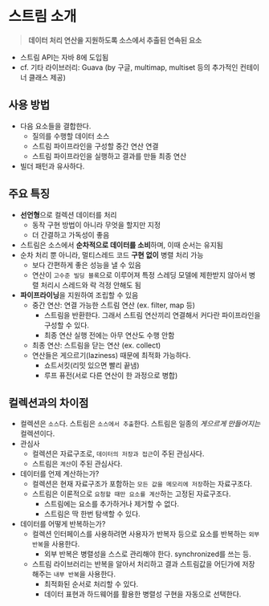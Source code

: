 # 스트림 소개
> **데이터 처리 연산을 지원하도록 소스에서 추출된 연속된 요소**
- 스트림 API는 자바 8에 도입됨
- cf. 기타 라이브러리: Guava (by 구글, multimap, multiset 등의 추가적인 컨테이너 클래스 제공)

## 사용 방법
- 다음 요소들을 결합한다.
    * 질의를 수행할 데이터 소스
    * 스트림 파이프라인을 구성할 중간 연산 연결
    * 스트림 파이프라인을 실행하고 결과를 만들 최종 연산
- 빌더 패턴과 유사하다.

## 주요 특징
- **선언형**으로 컬렉션 데이터를 처리
    * 동작 구현 방법이 아니라 무엇을 할지만 지정
    * 더 간결하고 가독성이 좋음
- 스트림은 소스에서 **순차적으로 데이터를 소비**하며, 이때 순서는 유지됨
- 순차 처리 뿐 아니라, 멀티스레드 코드 **구현 없이** 병렬 처리 가능
    * 보다 간편하게 좋은 성능을 낼 수 있음
    * 연산이 `고수준 빌딩 블록`으로 이루어져 특정 스레딩 모델에 제한받지 않아서 병렬 처리시 스레드와 락 걱정 안해도 됨
- **파이프라이닝**을 지원하여 조립할 수 있음
    * 중간 연산: 연결 가능한 스트림 연산 (ex. filter, map 등)
        + 스트림을 반환한다. 그래서 스트림 연산끼리 연결해서 커다란 파이프라인을 구성할 수 있다.
        + 최종 연산 실행 전에는 아무 연산도 수행 안함
    * 최종 연산: 스트림을 닫는 연산 (ex. collect)
    * 연산들은 게으르기(laziness) 때문에 최적화 가능하다.
        + 쇼트서킷(리밋 있으면 빨리 끝냄)
        + 루프 퓨전(서로 다른 연산이 한 과정으로 병합)

## 컬렉션과의 차이점
- 컬렉션은 `소스`다. 스트림은 `소스에서 추출`한다. 스트림은 일종의 *게으르게 만들어지는* 컬렉션이다.
- 관심사
    * 컬렉션은 자료구조로, `데이터의 저장과 접근`이 주된 관심사다.
    * 스트림은 `계산`이 주된 관심사다.
- 데이터를 언제 계산하는가?
    * 컬렉션은 현재 자료구조가 포함하는 `모든 값을 메모리에 저장`하는 자료구조다.
    * 스트림은 이론적으로 `요청할 때만 요소를 계산`하는 고정된 자료구조다.
        + 스트림에는 요소를 추가하거나 제거할 수 없다. 
        + 스트림은 딱 한번 탐색할 수 있다.
- 데이터를 어떻게 반복하는가?
    * 컬렉션 인터페이스를 사용하려면 사용자가 반복자 등으로 요소를 반복하는 `외부 반복`을 사용한다.
        + 외부 반복은 병렬성을 스스로 관리해야 한다. synchronized를 쓰는 등.
    * 스트림 라이브러리는 반복을 알아서 처리하고 결과 스트림값을 어딘가에 저장해주는 `내부 반복`을 사용한다.
        + 최적화된 순서로 처리할 수 있다.
        + 데이터 표현과 하드웨어를 활용한 병렬성 구현을 자동으로 선택한다.